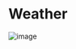 # Weather
![image](https://user-images.githubusercontent.com/93324684/201519210-11478b69-8d35-4537-b0c1-cac438b4b47a.png)
